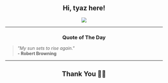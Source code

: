 <h2 align="center"> Hi, tyaz here!</h2>

<p align="center">
<a href="https://github.com/tyazx" alt="github streak"><img src="https://dvst-streak.herokuapp.com/?user=tyazx&theme=tokyonight&fire=DD472C"></a>
</p>

<hr>
<h3 align="center">Quote of The Day</h3>
<p align="center">
<blockquote>
<i>"My sun sets to rise again."</i>
<br>
<b>- Robert Browning</b>
</blockquote>
</p>


<hr>
<h2 align="center">Thank You 🙏🏼</h2>
